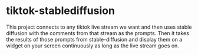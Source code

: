 # tiktok-stablediffusion
This project connects to any tiktok live stream we want and then uses stable diffusion with the comments from that stream as the prompts. Then it takes the results of those prompts from stable-diffusion and display them on a widget on your screen continuously as long as the live stream goes on.





